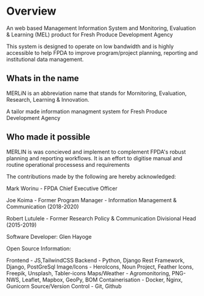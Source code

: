 # Overview

An web based Management Information System and Monitoring, Evaluation & Learning (MEL) product for Fresh Produce Development Agency

This system is designed to operate on low bandwidth and is highly accessible to help FPDA to improve program/project planning, reporting and institutional data management.

## Whats in the name

MERLiN is an abbreviation name that stands for Mornitoring, Evaluation, Research, Learning & Innovation. 

A tailor made information managment system for Fresh Produce Development Agency

## Who made it possible

MERLIN is was concieved and implement to complement FPDA's robust planning and reporting workflows. It is an effort to digitise manual and routine operational processess and requirements

The contributions made by the following are hereby acknowledged:

Mark Worinu - FPDA Chief Executive Officer

Joe Koima - Former Program Manager - Information Management & Communication (2018-2020)

Robert Lutulele - Former Research Policy & Communication Divisional Head (2015-2019)

Software Developer: Glen Hayoge

Open Source Information:

Frontend - JS,TailwindCSS
Backend - Python, Django Rest Framework, Django, PostGreSql
Image/Icons - HeroIcons, Noun Project, Feather Icons, Freepik, Unsplash, Tabler-icons
Maps/Weather - Agromonitoring, PNG-NWS, Leaflet, Mapbox, GeoPy, BOM
Containerisation - Docker, Nginx, Gunicorn
Source/Version Control - Git, Github


